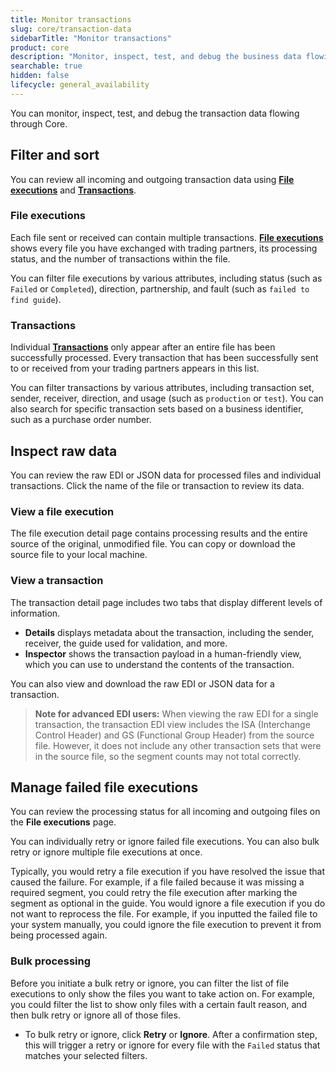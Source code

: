 ```yaml
---
title: Monitor transactions
slug: core/transaction-data
sidebarTitle: "Monitor transactions"
product: core
description: "Monitor, inspect, test, and debug the business data flowing through Stedi Core. Core translates data between EDI and JSON and provides complete visibility into all of your transactions."
searchable: true
hidden: false
lifecycle: general_availability
---
```


You can monitor, inspect, test, and debug the transaction data flowing through Core.

## Filter and sort

You can review all incoming and outgoing transaction data using [**File executions**](https://www.stedi.com/app/core/file-executions) and [**Transactions**](https://www.stedi.com/app/core/transactions).

### File executions

Each file sent or received can contain multiple transactions. [**File executions**](https://www.stedi.com/app/core/file-executions) shows every file you have exchanged with trading partners, its processing status, and the number of transactions within the file.

You can filter file executions by various attributes, including status (such as `Failed` or `Completed`), direction, partnership, and fault (such as `failed to find guide`).

### Transactions

Individual [**Transactions**](https://www.stedi.com/app/core/transactions) only appear after an entire file has been successfully processed. Every transaction that has been successfully sent to or received from your trading partners appears in this list.

You can filter transactions by various attributes, including transaction set, sender, receiver, direction, and usage (such as `production` or `test`). You can also search for specific transaction sets based on a business identifier, such as a purchase order number.

## Inspect raw data

You can review the raw EDI or JSON data for processed files and individual transactions. Click the name of the file or transaction to review its data.

### View a file execution

The file execution detail page contains processing results and the entire source of the original, unmodified file. You can copy or download the source file to your local machine.

### View a transaction

The transaction detail page includes two tabs that display different levels of information.

- **Details** displays metadata about the transaction, including the sender, receiver, the guide used for validation, and more.
- **Inspector** shows the transaction payload in a human-friendly view, which you can use to understand the contents of the transaction.

You can also view and download the raw EDI or JSON data for a transaction.

> **Note for advanced EDI users:** When viewing the raw EDI for a single transaction, the transaction EDI view includes the ISA (Interchange Control Header) and GS (Functional Group Header) from the source file. However, it does not include any other transaction sets that were in the source file, so the segment counts may not total correctly.

## Manage failed file executions

You can review the processing status for all incoming and outgoing files on the **File executions** page.

You can individually retry or ignore failed file executions. You can also bulk retry or ignore multiple file executions at once.

Typically, you would retry a file execution if you have resolved the issue that caused the failure. For example, if a file failed because it was missing a required segment, you could retry the file execution after marking the segment as optional in the guide. You would ignore a file execution if you do not want to reprocess the file. For example, if you inputted the failed file to your system manually, you could ignore the file execution to prevent it from being processed again.

### Bulk processing

Before you initiate a bulk retry or ignore, you can filter the list of file executions to only show the files you want to take action on. For example, you could filter the list to show only files with a certain fault reason, and then bulk retry or ignore all of those files.

- To bulk retry or ignore, click **Retry** or **Ignore**. After a confirmation step, this will trigger a retry or ignore for every file with the `Failed` status that matches your selected filters.
